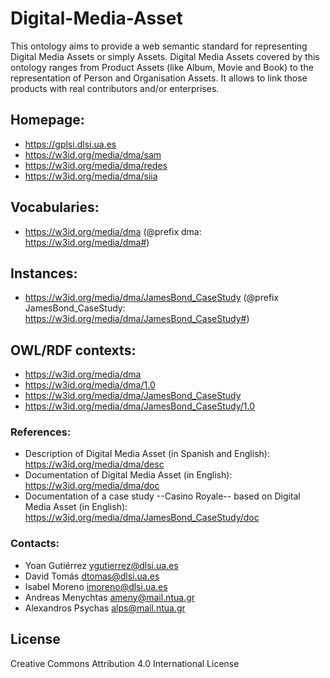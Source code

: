 # Digital-Media-Asset
This ontology aims to provide a web semantic standard for representing Digital Media Assets or simply Assets. Digital Media Assets covered by this ontology ranges from Product Assets (like Album, Movie and Book) to the representation of Person and Organisation Assets. It allows to link those products with real contributors and/or enterprises.

## Homepage:
* https://gplsi.dlsi.ua.es
* https://w3id.org/media/dma/sam
* https://w3id.org/media/dma/redes
* https://w3id.org/media/dma/siia

## Vocabularies:
* https://w3id.org/media/dma (@prefix dma: https://w3id.org/media/dma#)

## Instances: 
* https://w3id.org/media/dma/JamesBond_CaseStudy (@prefix JamesBond_CaseStudy: https://w3id.org/media/dma/JamesBond_CaseStudy#)

## OWL/RDF contexts:
* https://w3id.org/media/dma
* https://w3id.org/media/dma/1.0
* https://w3id.org/media/dma/JamesBond_CaseStudy
* https://w3id.org/media/dma/JamesBond_CaseStudy/1.0

### References:
* Description of Digital Media Asset (in Spanish and English): https://w3id.org/media/dma/desc
* Documentation of Digital Media Asset (in English): https://w3id.org/media/dma/doc
* Documentation of a case study --Casino Royale-- based on Digital Media Asset (in English): https://w3id.org/media/dma/JamesBond_CaseStudy/doc

### Contacts: 
 
* Yoan Gutiérrez <ygutierrez@dlsi.ua.es>
* David Tomás  <dtomas@dlsi.ua.es>
* Isabel Moreno  <imoreno@dlsi.ua.es>
* Andreas Menychtas <ameny@mail.ntua.gr>
* Alexandros Psychas <alps@mail.ntua.gr>

## License
Creative Commons Attribution 4.0 International License
